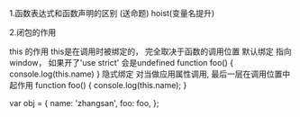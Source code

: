 1.函数表达式和函数声明的区别 (送命题)
hoist(变量名提升)

2.闭包的作用

this 的作用  this是在调用时被绑定的， 完全取决于函数的调用位置
默认绑定  指向window， 如果开了'use strict' 会是undefined
function foo() { 
    console.log(this.name) 
}
隐式绑定 对当做应用属性调用, 最后一层在调用位置中起作用
function foo() {
    console.log(this.name);
}

var obj = {
    name: 'zhangsan',
    foo: foo,
};
